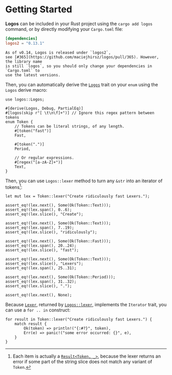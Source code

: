 # Getting Started

**Logos** can be included in your Rust project using the `cargo add logos` command, or by directly modifying your `Cargo.toml` file:

```toml
[dependencies]
logos2 = "0.13.1"
```

```admonish warning
As of v0.14, Logos is released under `logos2`,
see [#365](https://github.com/maciejhirsz/logos/pull/365). However, the library name
is still `logos`, so you should only change your dependencies in `Cargo.toml` to
use the latest versions.
```

Then, you can automatically derive the [`Logos`](https://docs.rs/logos2/latest/logos/trait.Logos.html) trait on your `enum` using the `Logos` derive macro:

```rust,no_run,no_playground
use logos::Logos;

#[derive(Logos, Debug, PartialEq)]
#[logos(skip r"[ \t\n\f]+")] // Ignore this regex pattern between tokens
enum Token {
    // Tokens can be literal strings, of any length.
    #[token("fast")]
    Fast,

    #[token(".")]
    Period,

    // Or regular expressions.
    #[regex("[a-zA-Z]+")]
    Text,
}
```

Then, you can use `Logos::lexer` method to turn any `&str` into an iterator of tokens[^1]:

```rust,no_run,no_playground
let mut lex = Token::lexer("Create ridiculously fast Lexers.");

assert_eq!(lex.next(), Some(Ok(Token::Text)));
assert_eq!(lex.span(), 0..6);
assert_eq!(lex.slice(), "Create");

assert_eq!(lex.next(), Some(Ok(Token::Text)));
assert_eq!(lex.span(), 7..19);
assert_eq!(lex.slice(), "ridiculously");

assert_eq!(lex.next(), Some(Ok(Token::Fast)));
assert_eq!(lex.span(), 20..24);
assert_eq!(lex.slice(), "fast");

assert_eq!(lex.next(), Some(Ok(Token::Text)));
assert_eq!(lex.slice(), "Lexers");
assert_eq!(lex.span(), 25..31);

assert_eq!(lex.next(), Some(Ok(Token::Period)));
assert_eq!(lex.span(), 31..32);
assert_eq!(lex.slice(), ".");

assert_eq!(lex.next(), None);
```

[^1]: Each item is actually a [`Result<Token, _>`](https://docs.rs/logos2/latest/logos/struct.Lexer.html#associatedtype.Item), because the lexer returns an error if some part of the string slice does not match any variant of `Token`.

Because [`Lexer`](https://docs.rs/logos2/latest/logos/struct.Lexer.html), returned by [`Logos::lexer`](https://docs.rs/logos2/latest/logos/trait.Logos.html#method.lexer), implements the `Iterator` trait, you can use a `for .. in` construct:

```rust,no_run,no_playground
for result in Token::lexer("Create ridiculously fast Lexers.") {
    match result {
        Ok(token) => println!("{:#?}", token),
        Err(e) => panic!("some error occurred: {}", e),
    }
}
```
